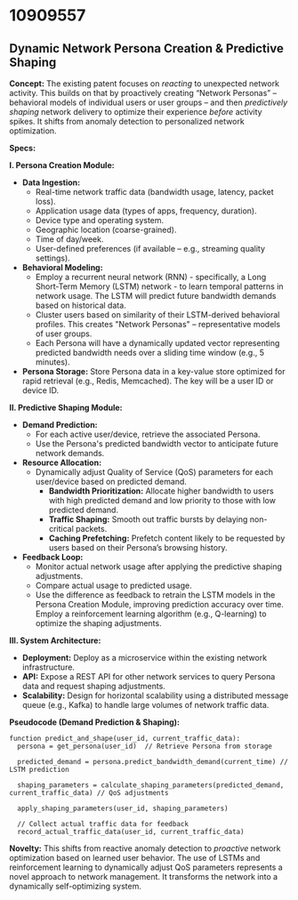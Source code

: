# 10909557

## Dynamic Network Persona Creation & Predictive Shaping

**Concept:** The existing patent focuses on *reacting* to unexpected network activity. This builds on that by proactively creating “Network Personas” – behavioral models of individual users or user groups – and then *predictively shaping* network delivery to optimize their experience *before* activity spikes. It shifts from anomaly detection to personalized network optimization.

**Specs:**

**I. Persona Creation Module:**

*   **Data Ingestion:**
    *   Real-time network traffic data (bandwidth usage, latency, packet loss).
    *   Application usage data (types of apps, frequency, duration).
    *   Device type and operating system.
    *   Geographic location (coarse-grained).
    *   Time of day/week.
    *   User-defined preferences (if available – e.g., streaming quality settings).
*   **Behavioral Modeling:**
    *   Employ a recurrent neural network (RNN) - specifically, a Long Short-Term Memory (LSTM) network - to learn temporal patterns in network usage.  The LSTM will predict future bandwidth demands based on historical data.
    *   Cluster users based on similarity of their LSTM-derived behavioral profiles.  This creates "Network Personas" – representative models of user groups.
    *   Each Persona will have a dynamically updated vector representing predicted bandwidth needs over a sliding time window (e.g., 5 minutes).
*   **Persona Storage:** Store Persona data in a key-value store optimized for rapid retrieval (e.g., Redis, Memcached).  The key will be a user ID or device ID.

**II. Predictive Shaping Module:**

*   **Demand Prediction:**
    *   For each active user/device, retrieve the associated Persona.
    *   Use the Persona's predicted bandwidth vector to anticipate future network demands.
*   **Resource Allocation:**
    *   Dynamically adjust Quality of Service (QoS) parameters for each user/device based on predicted demand.
        *   **Bandwidth Prioritization:** Allocate higher bandwidth to users with high predicted demand and low priority to those with low predicted demand.
        *   **Traffic Shaping:** Smooth out traffic bursts by delaying non-critical packets.
        *   **Caching Prefetching:**  Prefetch content likely to be requested by users based on their Persona’s browsing history.
*   **Feedback Loop:**
    *   Monitor actual network usage after applying the predictive shaping adjustments.
    *   Compare actual usage to predicted usage.
    *   Use the difference as feedback to retrain the LSTM models in the Persona Creation Module, improving prediction accuracy over time.  Employ a reinforcement learning algorithm (e.g., Q-learning) to optimize the shaping adjustments.

**III. System Architecture:**

*   **Deployment:** Deploy as a microservice within the existing network infrastructure.
*   **API:** Expose a REST API for other network services to query Persona data and request shaping adjustments.
*   **Scalability:** Design for horizontal scalability using a distributed message queue (e.g., Kafka) to handle large volumes of network traffic data.

**Pseudocode (Demand Prediction & Shaping):**

```pseudocode
function predict_and_shape(user_id, current_traffic_data):
  persona = get_persona(user_id)  // Retrieve Persona from storage

  predicted_demand = persona.predict_bandwidth_demand(current_time) // LSTM prediction

  shaping_parameters = calculate_shaping_parameters(predicted_demand, current_traffic_data) // QoS adjustments

  apply_shaping_parameters(user_id, shaping_parameters)

  // Collect actual traffic data for feedback
  record_actual_traffic_data(user_id, current_traffic_data)
```

**Novelty:**  This shifts from reactive anomaly detection to *proactive* network optimization based on learned user behavior. The use of LSTMs and reinforcement learning to dynamically adjust QoS parameters represents a novel approach to network management. It transforms the network into a dynamically self-optimizing system.